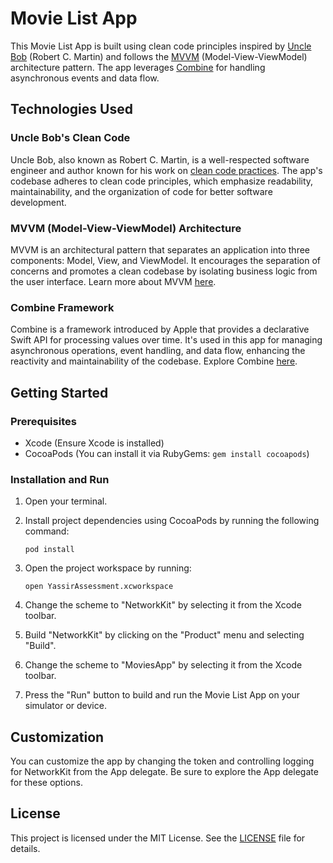 Movie List App
==============

This Movie List App is built using clean code principles inspired by [Uncle Bob](https://blog.cleancoder.com/) (Robert C. Martin) and follows the [MVVM](https://en.wikipedia.org/wiki/Model%E2%80%93view%E2%80%93viewmodel) (Model-View-ViewModel) architecture pattern. The app leverages [Combine](https://developer.apple.com/documentation/combine) for handling asynchronous events and data flow.

Technologies Used
-----------------

### Uncle Bob's Clean Code

Uncle Bob, also known as Robert C. Martin, is a well-respected software engineer and author known for his work on [clean code practices](https://blog.cleancoder.com/). The app's codebase adheres to clean code principles, which emphasize readability, maintainability, and the organization of code for better software development.

### MVVM (Model-View-ViewModel) Architecture

MVVM is an architectural pattern that separates an application into three components: Model, View, and ViewModel. It encourages the separation of concerns and promotes a clean codebase by isolating business logic from the user interface. Learn more about MVVM [here](https://en.wikipedia.org/wiki/Model%E2%80%93view%E2%80%93viewmodel).

### Combine Framework

Combine is a framework introduced by Apple that provides a declarative Swift API for processing values over time. It's used in this app for managing asynchronous operations, event handling, and data flow, enhancing the reactivity and maintainability of the codebase. Explore Combine [here](https://developer.apple.com/documentation/combine).

Getting Started
---------------

### Prerequisites

*   Xcode (Ensure Xcode is installed)
*   CocoaPods (You can install it via RubyGems: `gem install cocoapods`)

### Installation and Run

1.  Open your terminal.
2.  Install project dependencies using CocoaPods by running the following command:
    
        pod install
    
3.  Open the project workspace by running:
    
        open YassirAssessment.xcworkspace
    
4.  Change the scheme to "NetworkKit" by selecting it from the Xcode toolbar.
5.  Build "NetworkKit" by clicking on the "Product" menu and selecting "Build".
6.  Change the scheme to "MoviesApp" by selecting it from the Xcode toolbar.
7.  Press the "Run" button to build and run the Movie List App on your simulator or device.

Customization
-------------

You can customize the app by changing the token and controlling logging for NetworkKit from the App delegate. Be sure to explore the App delegate for these options.

License
-------

This project is licensed under the MIT License. See the [LICENSE](LICENSE) file for details.
